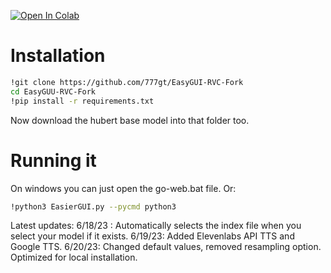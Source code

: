 [![Open In Colab](https://img.shields.io/badge/Colab-F9AB00?style=for-the-badge&logo=googlecolab&color=525252)](https://colab.research.google.com/drive/1r4IRL0UA7JEoZ0ZK8PKfMyTIBHKpyhcw)

# Installation

```bash
!git clone https://github.com/777gt/EasyGUI-RVC-Fork
cd EasyGUU-RVC-Fork
!pip install -r requirements.txt
```
Now download the hubert base model into that folder too.

# Running it
On windows you can just open the go-web.bat file.
Or:
```bash
!python3 EasierGUI.py --pycmd python3
```

Latest updates:
6/18/23 : Automatically selects the index file when you select your model if it exists.
6/19/23: Added Elevenlabs API TTS and Google TTS.
6/20/23: Changed default values, removed resampling option. Optimized for local installation.

